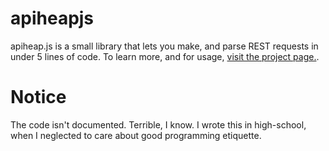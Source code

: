 # apiheapjs
apiheap.js is a small library that lets you make, and parse REST requests in under 5 lines of code. 
To learn more, and for usage, [visit the project page.](http://tash-had.github.io/apiheapjs/). 

# Notice
The code isn't documented. Terrible, I know. I wrote this in high-school, when I neglected to care about good programming etiquette. 
